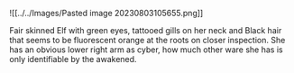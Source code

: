 ![[../../Images/Pasted image 20230803105655.png]]

Fair skinned Elf with green eyes, tattooed gills on her neck and Black hair that seems to be fluorescent orange at the roots on closer inspection. She has an obvious lower right arm as cyber, how much other ware she has is only identifiable by the awakened. 